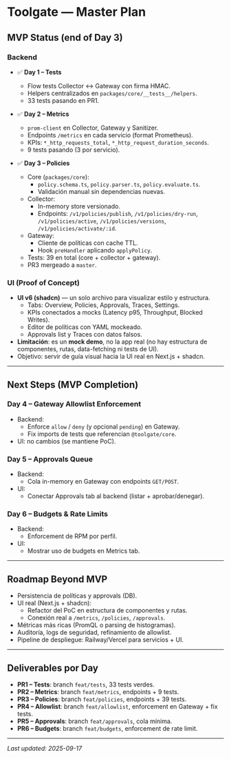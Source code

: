 # Toolgate — Master Plan

## MVP Status (end of Day 3)

### Backend
- ✅ **Day 1 – Tests**
  - Flow tests Collector ↔ Gateway con firma HMAC.
  - Helpers centralizados en `packages/core/__tests__/helpers`.
  - 33 tests pasando en PR1.

- ✅ **Day 2 – Metrics**
  - `prom-client` en Collector, Gateway y Sanitizer.
  - Endpoints `/metrics` en cada servicio (format Prometheus).
  - KPIs: `*_http_requests_total`, `*_http_request_duration_seconds`.
  - 9 tests pasando (3 por servicio).

- ✅ **Day 3 – Policies**
  - Core (`packages/core`):
    - `policy.schema.ts`, `policy.parser.ts`, `policy.evaluate.ts`.
    - Validación manual sin dependencias nuevas.
  - Collector:
    - In-memory store versionado.
    - Endpoints: `/v1/policies/publish`, `/v1/policies/dry-run`, `/v1/policies/active`, `/v1/policies/versions`, `/v1/policies/activate/:id`.
  - Gateway:
    - Cliente de políticas con cache TTL.
    - Hook `preHandler` aplicando `applyPolicy`.
  - Tests: 39 en total (core + collector + gateway).
  - PR3 mergeado a `master`.

### UI (Proof of Concept)
- **UI v6 (shadcn)** — un solo archivo para visualizar estilo y estructura.
  - Tabs: Overview, Policies, Approvals, Traces, Settings.
  - KPIs conectados a mocks (Latency p95, Throughput, Blocked Writes).
  - Editor de políticas con YAML mockeado.
  - Approvals list y Traces con datos falsos.
- **Limitación**: es un **mock demo**, no la app real (no hay estructura de componentes, rutas, data-fetching ni tests de UI).
- Objetivo: servir de guía visual hacia la UI real en Next.js + shadcn.

---

## Next Steps (MVP Completion)

### Day 4 – Gateway Allowlist Enforcement
- Backend:
  - Enforce `allow` / `deny` (y opcional `pending`) en Gateway.
  - Fix imports de tests que referencian `@toolgate/core`.
- UI: no cambios (se mantiene PoC).

### Day 5 – Approvals Queue
- Backend:
  - Cola in-memory en Gateway con endpoints `GET/POST`.
- UI:
  - Conectar Approvals tab al backend (listar + aprobar/denegar).

### Day 6 – Budgets & Rate Limits
- Backend:
  - Enforcement de RPM por perfil.
- UI:
  - Mostrar uso de budgets en Metrics tab.

---

## Roadmap Beyond MVP
- Persistencia de políticas y approvals (DB).
- UI real (Next.js + shadcn):
  - Refactor del PoC en estructura de componentes y rutas.
  - Conexión real a `/metrics`, `/policies`, `/approvals`.
- Métricas más ricas (PromQL o parsing de histogramas).
- Auditoría, logs de seguridad, refinamiento de allowlist.
- Pipeline de despliegue: Railway/Vercel para servicios + UI.

---

## Deliverables por Day
- **PR1 – Tests**: branch `feat/tests`, 33 tests verdes.
- **PR2 – Metrics**: branch `feat/metrics`, endpoints + 9 tests.
- **PR3 – Policies**: branch `feat/policies`, endpoints + 39 tests.
- **PR4 – Allowlist**: branch `feat/allowlist`, enforcement en Gateway + fix tests.
- **PR5 – Approvals**: branch `feat/approvals`, cola mínima.
- **PR6 – Budgets**: branch `feat/budgets`, enforcement de rate limit.

---

_Last updated: 2025-09-17_
